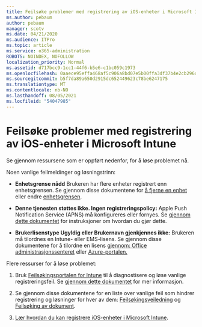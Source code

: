 ```yaml
---
title: Feilsøke problemer med registrering av iOS-enheter i Microsoft Intune
ms.author: pebaum
author: pebaum
manager: scotv
ms.date: 04/21/2020
ms.audience: ITPro
ms.topic: article
ms.service: o365-administration
ROBOTS: NOINDEX, NOFOLLOW
localization_priority: Normal
ms.assetid: d717bcc9-1cc1-44f6-b5e6-c1bc059c1973
ms.openlocfilehash: 0aaece95effa468af5c906a8bd07e5b00ffa3df37b4e2cb296d64108efec94e9
ms.sourcegitcommit: b5f7da89a650d2915dc652449623c78be6247175
ms.translationtype: MT
ms.contentlocale: nb-NO
ms.lasthandoff: 08/05/2021
ms.locfileid: "54047985"
---
```

# <a name="troubleshoot-issues-with-enrolling-ios-devices-in-microsoft-intune"></a>Feilsøke problemer med registrering av iOS-enheter i Microsoft Intune

Se gjennom ressursene som er oppført nedenfor, for å løse problemet nå. 
  
Noen vanlige feilmeldinger og løsningstrinn:
  
- **Enhetsgrense nådd** Brukeren har flere enheter registrert enn enhetsgrensen. Se gjennom disse dokumentene for [å fjerne en enhet](https://docs.microsoft.com/intune/devices-wipe) eller endre [enhetsgrensen](https://docs.microsoft.com/intune/enrollment-restrictions-set#set-device-limit-restrictions).
    
- **Denne tjenesten støttes ikke. Ingen registreringspolicy:** Apple Push Notification Service (APNS) må konfigureres eller fornyes. Se [gjennom dette dokumentet](https://docs.microsoft.com/intune/apple-mdm-push-certificate-get) for instruksjoner om hvordan du gjør dette. 
    
- **Brukerlisenstype Ugyldig eller Brukernavn gjenkjennes ikke:** Brukeren må tilordnes en Intune- eller EMS-lisens. Se gjennom disse dokumentene for å tilordne en lisens [gjennom: Office administrasjonssenteret](https://docs.microsoft.com/intune/licenses-assign) eller [Azure-portalen.](https://docs.microsoft.com/azure/active-directory/license-users-groups)
    
Flere ressurser for å løse problemet:
  
1. Bruk [Feilsøkingsportalen for Intune](https://devicemanagement.microsoft.com/#blade/Microsoft_Intune_DeviceSettings/TroubleshootBlade) til å diagnostisere og løse vanlige registreringsfeil. Se [gjennom dette dokumentet](https://docs.microsoft.com/intune/help-desk-operators) for mer informasjon. 
    
2. Se gjennom disse dokumentene for en liste over vanlige feil som hindrer registrering og løsninger for hver av dem: [Feilsøkingsveiledning](https://support.microsoft.com/help/4039809/troubleshooting-ios-device-enrollment-in-intune) og [Feilsøking av dokument](https://docs.microsoft.com/troubleshoot/mem/intune/troubleshoot-device-enrollment-in-intune).
    
3. [Lær hvordan du kan registrere iOS-enheter i Microsoft Intune](https://docs.microsoft.com/intune/ios-enroll).
    

